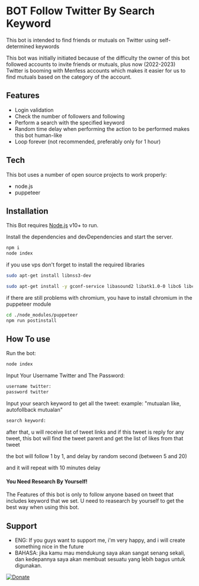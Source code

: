# BOT Follow Twitter By Search Keyword

This bot is intended to find friends or mutuals on Twitter using self-determined keywords

This bot was initially initiated because of the difficulty the owner of this bot followed accounts to invite friends or mutuals, plus now (2022-2023) Twitter is booming with Menfess accounts which makes it easier for us to find mutuals based on the category of the account.

## Features

- Login validation
- Check the number of followers and following
- Perform a search with the specified keyword
- Random time delay when performing the action to be performed makes this bot human-like
- Loop forever (not recommended, preferably only for 1 hour)

## Tech

This bot uses a number of open source projects to work properly:

- node.js
- puppeteer

## Installation

This Bot requires [Node.js](https://nodejs.org/) v10+ to run.

Install the dependencies and devDependencies and start the server.

```sh
npm i
node index
```

if you use vps don't forget to install the required libraries

```sh
sudo apt-get install libnss3-dev

sudo apt-get install -y gconf-service libasound2 libatk1.0-0 libc6 libcairo2 libcups2 libdbus-1-3 libexpat1 libfontconfig1 libgcc1 libgconf-2-4 libgdk-pixbuf2.0-0 libglib2.0-0 libgtk-3-0 libnspr4 libpango-1.0-0 libpangocairo-1.0-0 libstdc++6 libx11-6 libx11-xcb1 libxcb1 libxcomposite1 libxcursor1 libxdamage1 libxext6 libxfixes3 libxi6 libxrandr2 libxrender1 libxss1 libxtst6 ca-certificates fonts-liberation libappindicator1 libnss3 lsb-release xdg-utils wget libgbm-dev

```

if there are still problems with chromium, you have to install chromium in the puppeteer module

```sh
cd ./node_modules/puppeteer
npm run postinstall

```

## How To use

Run the bot:

```sh
node index
```

Input Your Username Twitter and The Password:

```sh
username twitter:
password twitter
```

Input your search keyword to get all the tweet:
example:
"mutualan like, autofollback mutualan"

```sh
search keyword:
```

after that, u will receive list of tweet links and if this tweet is reply for any tweet, this bot will find the tweet parent and get the list of likes from that tweet

the bot will follow 1 by 1, and delay by random second (between 5 and 20)

and it will repeat with 10 minutes delay

#### You Need Research By Yourself!

The Features of this bot is only to follow anyone based on tweet that includes keyword that we set. U need to reasearch by yourself to get the best way when using this bot.

## Support

- ENG: If you guys want to support me, i'm very happy, and i will create something nice in the future
- BAHASA: jika kamu mau mendukung saya akan sangat senang sekali, dan kedepannya saya akan membuat sesuatu yang lebih bagus untuk digunakan.

[![Donate](https://img.shields.io/badge/Donate-Saweria-%23faae2b)](https://saweria.co/hanifwidiyanto)




